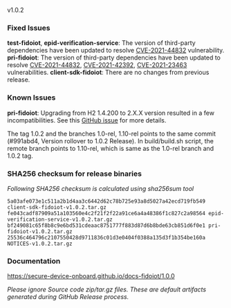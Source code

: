 v1.0.2

### Fixed Issues

**test-fidoiot**, **epid-verification-service**: The version of third-party dependencies have been updated to resolve [CVE-2021-44832](https://nvd.nist.gov/vuln/detail/CVE-2021-44832) vulnerability.
**pri-fidoiot**: The version of third-party dependencies have been updated to resolve  [CVE-2021-44832](https://nvd.nist.gov/vuln/detail/CVE-2021-44832), [CVE-2021-42392](https://github.com/advisories/GHSA-h376-j262-vhq6), [CVE-2021-23463](https://github.com/advisories/GHSA-7rpj-hg47-cx62) vulnerabilities.
**client-sdk-fidoiot**: There are no changes from previous release.  

### Known Issues
**pri-fidoiot**: Upgrading from H2 1.4.200 to 2.X.X version resulted in a few incompatibilities. See this [GitHub issue](https://github.com/secure-device-onboard/pri-fidoiot/issues/401) for more details.

The tag 1.0.2 and the branches 1.0-rel, 1.10-rel points to the same commit (#991abd4, Version rollover to 1.0.2 Release). In build/build.sh script, the remote branch points to 1.10-rel, which is same as the 1.0-rel branch and 1.0.2 tag.

### SHA256 checksum for release binaries

*Following SHA256 checksum is calculated using sha256sum tool*
```
5a03afe073e1c511a2b1d4aa3c6442d62c78b725e93a8d5027a42ecd719fb549 client-sdk-fidoiot-v1.0.2.tar.gz
fe043cadf87909a51a103560e4c2f21f2f22a91ce6a4a48386f1c827c2a98564 epid-verification-service-v1.0.2.tar.gz
bf249081c65f8b8c9e6bd531cdeaac8751777f883d87d6b8bde63cb851d6f0e1 pri-fidoiot-v1.0.2.tar.gz
25536c464796c2107550428d9711836c01d3e0404f0388a135d3f1b354be160a NOTICES-v1.0.2.tar.gz
```


### Documentation

https://secure-device-onboard.github.io/docs-fidoiot/1.0.0

*Please ignore Source code zip/tar.gz files. These are default artifacts generated during GitHub Release process.*

